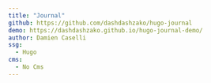 ```yaml
---
title: "Journal"
github: https://github.com/dashdashzako/hugo-journal
demo: https://dashdashzako.github.io/hugo-journal-demo/
author: Damien Caselli
ssg:
  - Hugo
cms:
  - No Cms
---
```

